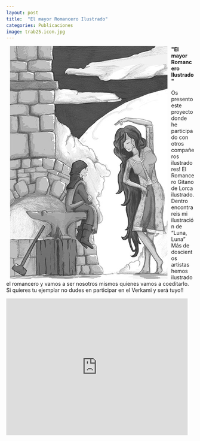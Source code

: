 ```yaml
---
layout: post
title:  "El mayor Romancero Ilustrado"
categories: Publicaciones
image: trab25.icon.jpg
---
```


<div style="float:left;margin: 0 10px;">
 <img src="/img/trab25.jpg" style="display:block;"/>
</div>

**"El mayor Romancero Ilustrado"**

Os presento este proyecto donde he participado con otros compañeros ilustradores! El Romancero Gitano de Lorca ilustrado. Dentro encontrareis mi ilustración de “Luna, Luna”
Más de doscientos artistas hemos ilustrado el romancero y vamos a ser nosotros mismos quienes vamos a coeditarlo.
Si quieres tu ejemplar no dudes en participar en el Verkami y será tuyo!!

<iframe allowtransparency="true" frameborder="0" height="365" scrolling="no" src="https://www.verkami.com/projects/16435-el-mayor-romancero-gitano-ilustrado/widget_landscape" width="486">No iframes supported</iframe>
